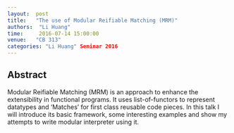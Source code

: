 ```yaml
--- 
layout:  post 
title:   "The use of Modular Reifiable Matching (MRM)"
authors:  "Li Huang"
time:     2016-07-14 15:00:00
venue:   "CB 313"
categories: "Li Huang" Seminar 2016
--- 
```

## Abstract

Modular Reifiable Matching (MRM) is an approach to enhance the
extensibility in
functional programs. It uses list-of-functors to represent datatypes and
‘Matches’ for first class reusable code pieces. In this talk I will
introduce
its basic framework, some interesting examples and show my attempts to write
modular interpreter using it.


